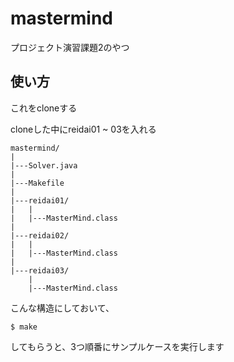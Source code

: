 # mastermind

プロジェクト演習課題2のやつ

## 使い方

これをcloneする

cloneした中にreidai01 ~ 03を入れる

```
mastermind/
|
|---Solver.java
|
|---Makefile
|
|---reidai01/
|   |
|   |---MasterMind.class
|   
|---reidai02/
|   |
|   |---MasterMind.class
|
|---reidai03/
    |
    |---MasterMind.class
```
こんな構造にしておいて、

`$ make`

してもらうと、3つ順番にサンプルケースを実行します
